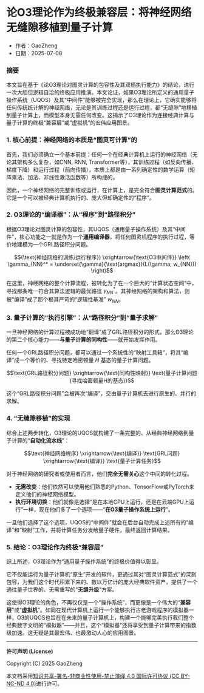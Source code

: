 # **论O3理论作为终极兼容层：将神经网络无缝隙移植到量子计算**

- 作者：GaoZheng
- 日期：2025-07-08

### 摘要

本文旨在基于《论O3理论对图灵计算的包容性及其双栖执行能力》的结论，进行一次大胆但逻辑自洽的终极应用推演。本文论证，如果O3理论所定义的通用量子操作系统（UQOS）及其“中间件”能够被完全实现，那么在理论上，它确实能够将任何传统统计解的神经网络，无论是其训练过程还是运行过程，都“无缝隙”地移植到量子计算上，而模型本身无需任何改变。这揭示了O3理论作为连接经典计算与量子计算的终极“兼容层”或“虚拟机”的宏伟应用图景。

### 1. 核心前提：神经网络的本质是“图灵可计算”的

首先，我们必须确立一个基本前提：任何一个在经典计算机上运行的神经网络（无论其架构多么复杂，如CNN, RNN, Transformer等），其训练过程（如反向传播、梯度下降）和运行过程（前向传播），本质上都是由一系列确定性的数学运算（矩阵乘法、加法、非线性激活函数等）所构成的。

因此，一个神经网络的完整训练或运行，在计算上，是完全符合**图灵计算范式**的。它是一个可以被经典计算机执行的、庞大但却确定性的“程序”。

### 2. O3理论的“编译器”：从“程序”到“路径积分”

根据O3理论对图灵计算的包容性，其UQOS（通用量子操作系统）及其“中间件”，核心功能之一就是作为一个**通用编译器**，将任何图灵机程序的执行过程，等价地建模为一个GRL路径积分问题。

$$(\text{神经网络的训练/运行程序}) \xrightarrow{\text{O3中间件}} \left( \gamma_{NN}^* = \underset{\gamma}{\text{argmax}}(L(\gamma; w_{NN})) \right)$$

在这里，神经网络的整个计算流程，被转化为了在一个巨大的“计算状态空间”中，寻找那条唯一符合其算法逻辑的最优路径 $γ_{NN}^*$。其神经网络的架构和算法，则被“编译”成了那个极其严苛的“逻辑性基准” $w_{NN}$。

### 3. 量子计算的“执行引擎”：从“路径积分”到“量子求解”

一旦神经网络的计算过程被成功地“翻译”成了GRL路径积分的形式，那么O3理论的第二个核心能力——**与量子计算的同构性**——就开始发挥作用。

任何一个GRL路径积分问题，都可以通过一个系统性的“映射工具箱”，将其“编译”成一个等价的、寻找特定哈密顿量 $H$ 基态的量子计算问题。

$$\text{GRL路径积分问题} \xrightarrow{\text{同构性映射}} \text{量子计算问题 (寻找哈密顿量H的基态)}$$

这个“GRL路径积分问题”会被再次“编译”，交由量子计算机去进行原生的、并行的求解。

### 4. “无缝隙移植”的实现

综合上述两步转化，O3理论的UQOS就构建了一条完整的、从经典神经网络到量子计算的“**自动化流水线**”：

$$\text{神经网络程序} \xrightarrow{\text{编译}} \text{GRL问题} \xrightarrow{\text{编译}} \text{量子计算任务}$$

对于神经网络的研究者或使用者而言，他们**完全无需关心**这个中间的转化过程。

* **无需改变**：他们依然可以使用他们熟悉的Python、TensorFlow或PyTorch来定义他们的神经网络模型。
* **执行环境切换**：他们就像是选择“是在本地CPU上运行，还是在云端GPU上运行”一样，现在他们多了一个选项——“**在O3量子操作系统上运行**”。

一旦他们选择了这个选项，UQOS的“中间件”就会在后台自动完成上述所有的“编译”和“映射”工作，并将计算任务分发给量子硬件，最终返回计算结果。

### 5. 结论：O3理论作为终极“兼容层”

综上所述，O3理论作为“通用量子操作系统”的终极价值得以彰显。

它不仅能运行为量子计算机“原生”开发的软件，更通过其对“图灵计算范式”的深刻包容，为我们这个时代积累下来的、数以万亿计的庞大经典软件资产，提供了一个通往量子世界的、无需重写的“**无缝升级**”方案。

这使得O3理论的角色，不再仅仅是一个“操作系统”，而更像是一个伟大的“**兼容层**”或“**虚拟机**”。如同在现代计算机上运行一个能够执行古老游戏程序的模拟器一样，O3的UQOS也旨在在未来的量子计算机上，构建一个能够完美执行我们整个经典数字文明的“模拟器”——并且，这个“模拟器”还将享受到量子计算带来的指数级加速。这无疑是其最宏伟、也最激动人心的应用图景。

---

**许可声明 (License)**

Copyright (C) 2025 GaoZheng 

本文档采用[知识共享-署名-非商业性使用-禁止演绎 4.0 国际许可协议 (CC BY-NC-ND 4.0)](https://creativecommons.org/licenses/by-nc-nd/4.0/deed.zh-Hans)进行许可。
